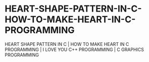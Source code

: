 # HEART-SHAPE-PATTERN-IN-C-HOW-TO-MAKE-HEART-IN-C-PROGRAMMING
HEART SHAPE PATTERN IN C | HOW TO MAKE HEART IN C PROGRAMMING | I LOVE YOU C++ PROGRAMMING | C GRAPHICS PROGRAMMING
